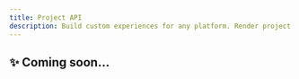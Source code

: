 ```yaml
---
title: Project API
description: Build custom experiences for any platform. Render project information on any surface, such as web, mobile, games, and more.
---
```


## ✨ Coming soon...
